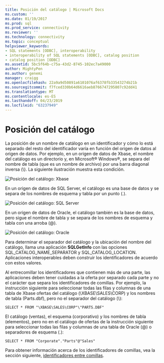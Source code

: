 ```yaml
---
title: Posición del catálogo | Microsoft Docs
ms.custom: ''
ms.date: 01/19/2017
ms.prod: sql
ms.prod_service: connectivity
ms.reviewer: ''
ms.technology: connectivity
ms.topic: conceptual
helpviewer_keywords:
- SQL statements [ODBC], interoperability
- interoperability of SQL statements [ODBC], catalog position
- catalog position [ODBC]
ms.assetid: 5bc5f64b-c75a-43d2-8745-102ec7a49000
author: MightyPen
ms.author: genemi
manager: craigg
ms.openlocfilehash: 22a9a9d50891a6101076af6378fb33543274b21b
ms.sourcegitcommit: f7fced330b64d6616aeb8766747295807c92dd41
ms.translationtype: MT
ms.contentlocale: es-ES
ms.lasthandoff: 04/23/2019
ms.locfileid: "63237949"
---
```

# <a name="catalog-position"></a>Posición del catálogo
La posición de un nombre de catálogo en un identificador y cómo lo está separado del resto del identificador varía en función del origen de datos al origen de datos. Por ejemplo, en un origen de datos de Xbase, el nombre del catálogo es un directorio y, en Microsoft® Windows®, se separa del nombre de tabla (que es un nombre de archivo) por una barra diagonal inversa (\\). La siguiente ilustración muestra esta condición.  
  
 ![Posición del catálogo: Xbase](../../../odbc/reference/develop-app/media/ch0801.gif "ch0801")  
  
 En un origen de datos de SQL Server, el catálogo es una base de datos y se separa de los nombres de esquema y tabla por un punto (.).  
  
 ![Posición del catálogo: SQL Server](../../../odbc/reference/develop-app/media/ch0802.gif "ch0802")  
  
 En un origen de datos de Oracle, el catálogo también es la base de datos, pero sigue el nombre de tabla y se separa de los nombres de esquema y tabla con una arroba (@).  
  
 ![Posición del catálogo: Oracle](../../../odbc/reference/develop-app/media/ch0803.gif "ch0803")  
  
 Para determinar el separador del catálogo y la ubicación del nombre del catálogo, llama una aplicación **SQLGetInfo** con las opciones SQL_CATALOG_NAME_SEPARATOR y SQL_CATALOG_LOCATION. Aplicaciones interoperables deben construir los identificadores de acuerdo con estos valores.  
  
 Al entrecomillar los identificadores que contienen más de una parte, las aplicaciones deben tener cuidadas a la oferta por separado cada parte y no el carácter que separa los identificadores de comillas. Por ejemplo, la instrucción siguiente para seleccionar todas las filas y columnas de una tabla de Xbase ofertas del catálogo (\XBASE\SALES\CORP) y los nombres de tabla (Parts.dbf), pero no el separador del catálogo (\\):  
  
```  
SELECT * FROM "\XBASE\SALES\CORP"\"PARTS.DBF"  
```  
  
 El catálogo (ventas), el esquema (corporativo) y los nombres de tabla (elementos), pero no en el catálogo de ofertas de la instrucción siguiente para seleccionar todas las filas y columnas de una tabla de Oracle (@) o separadores de esquema (.):  
  
```  
SELECT * FROM "Corporate"."Parts"@"Sales"  
```  
  
 Para obtener información acerca de los identificadores de comillas, vea la sección siguiente, [identificadores entre comillas](../../../odbc/reference/develop-app/quoted-identifiers.md).

